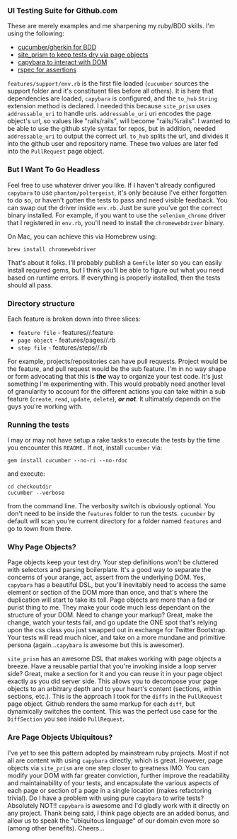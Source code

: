 ### UI Testing Suite for Github.com

These are merely examples and me sharpening my ruby/BDD skills. I'm using the following:

* [cucumber/gherkin for BDD](https://github.com/cucumber/cucumber)
* [site_prism to keep tests dry via page objects](https://github.com/natritmeyer/site_prism)
* [capybara to interact with DOM](https://github.com/jnicklas/capybara)
* [rspec for assertions](https://github.com/rspec/rspec)

`features/support/env.rb` is the first file loaded (`cucumber` sources the support folder and it's constituent files before all others).
It is here that dependencies are loaded, `capybara` is configured, and the `to_hub` `String` extension
method is declared. I needed this because `site_prism` uses `addressable_uri` to handle uris. `addressable_uri`
uri encodes the page object's url, so values like "rails/rails", will become "rails/%<encodedvalue>rails".
I wanted to be able to use the github style syntax for repos, but in addition, needed `addressable_uri`
to output the correct url. `to_hub` splits the url, and divides it into the github user and repository name.
These two values are later fed into the `PullRequest` page object.

### But I Want To Go Headless

Feel free to use whatever driver you like. If I haven't already configured `capybara` to use `phantom/poltergeist`, it's
only because I've either forgotten to do so, or haven't gotten the tests to pass and need visible feedback. You can swap
out the driver inside `env.rb`. Just be sure you've got the correct binary installed. For example, if you want
to use the `selenium_chrome` driver that I registered in `env.rb`, you'll need to install the `chromewebdriver` binary.

On Mac, you can achieve this via Homebrew using:

```shell
brew install chromewebdriver
```

That's about it folks. I'll probably publish a `Gemfile` later so you can easily install required gems, but I
think you'll be able to figure out what you need based on runtime errors. If everything is properly installed,
then the tests should all pass.

### Directory structure

Each feature is broken down into three slices:

* `feature file` - features/<feature>/<subfeature>.feature
* `page object` - features/pages/<feature>/<subfeature>.rb
* `step file` - features/steps/<feature>/<subfeature>.rb

For example, projects/repositories can have pull requests. Project would be the feature, and pull request would
be the sub feature. I'm in no way shape or form advocating that this is ***the*** way to organize your
test code. It's just something I'm experimenting with. This would probably need another level of granularity
to account for the different actions you can take within a sub feature (`create`, `read`, `update`, `delete`), ***or not***.
It ultimately depends on the guys you're working with.

### Running the tests

I may or may not have setup a rake tasks to execute the tests by the time you encounter this `README.` If not,
install `cucumber` via:

```shell
gem install cucumber --no-ri --no-rdoc
```

and execute:

```shell
cd checkoutdir
cucumber --verbose
```

from the command line. The verbosity switch is obviously optional. You don't need to be inside the `features` folder
to run the tests. `cucumber` by default will scan you're current directory for a folder named `features` and go to town
from there.

### Why Page Objects?

Page objects keep your test dry. Your step definitions won't be cluttered with selectors and parsing boilerplate.
It's a good way to separate the concerns of your arange, act, assert from the underlying DOM.
Yes, `capybara` has a beautiful DSL, but you'll inevitably need to access the same element or section of the DOM more than once,
and that's where the duplication will start to take its toll. Page objects are more than a fad or purist thing to me. They make
your code much less dependant on the structure of your DOM. Need to change your markup? Great, make the change, watch
your tests fail, and go update the ONE spot that's relying upon the css class you just swapped out  in exchange for Twitter
Bootstrap. Your tests will read much nicer, and take on a more mundane and primitive persona (again...`capybara` is awesome
but this is awesomer).

`site_prism` has an awesome DSL that makes working with page objects a breeze. Have a reusable partial that you're invoking
inside a loop server side? Great, make a section for it and you can reuse it in your page object exactly as you did server side.
This allows you to decompose your page objects to an arbitrary depth and to your heart's content (sections, within sections, etc.).
This is the approach I took for the `diffs` in the `PullRequest` page object. Github renders the same markup for each `diff`, but
dynamically switches the content. This was the perfect use case for the `DiffSection` you see inside `PullRequest`.

### Are Page Objects Ubiquitous?

I've yet to see this pattern adopted by mainstream ruby projects. Most if not all are content with using `capybara` directly; which
is great. However, page objects via `site_prism` are one step closer to greatness IMO. You can modify your DOM with far greater
conviction, further improve the readability and maintainability of your tests, and encapsulate the various aspects of each page
or section of a page in a single location (makes refactoring trivial). Do I have a problem with using pure `capybara` to write tests?
Absolutely NOT!! `capybara` is awesome and I'd gladly work with it directly on any project. Thank being said, I think page objects
are an added bonus, and allow us to speak the "ubiquitous language" of our domain even more so (among other benefits). Cheers...
